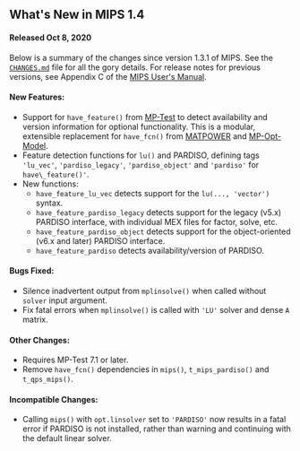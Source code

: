 What's New in MIPS 1.4
----------------------

#### Released Oct 8, 2020

Below is a summary of the changes since version 1.3.1 of MIPS. See the
[`CHANGES.md`][1] file for all the gory details. For release notes for
previous versions, see Appendix C of the [MIPS User's Manual][2].

#### New Features:
  - Support for `have_feature()` from [MP-Test][3] to detect availability
    and version information for optional functionality. This is a modular,
    extensible replacement for `have_fcn()` from [MATPOWER][4] and
    [MP-Opt-Model][5].
  - Feature detection functions for `lu()` and PARDISO, defining tags
    `'lu_vec'`, `'pardiso_legacy'`, `'pardiso_object'` and `'pardiso'`
    for `have\_feature()'`.
  - New functions:
    - `have_feature_lu_vec` detects support for the `lu(..., 'vector')`
      syntax.
    - `have_feature_pardiso_legacy` detects support for the legacy (v5.x)
      PARDISO interface, with individual MEX files for factor, solve, etc.
    - `have_feature_pardiso_object` detects support for the object-oriented
      (v6.x and later) PARDISO interface.
    - `have_feature_pardiso` detects availability/version of PARDISO.

#### Bugs Fixed:
  - Silence inadvertent output from `mplinsolve()` when called without
    `solver` input argument.
  - Fix fatal errors when `mplinsolve()` is called with `'LU'` solver and
    dense `A` matrix.

#### Other Changes:
  - Requires MP-Test 7.1 or later.
  - Remove `have_fcn()` dependencies in `mips()`, `t_mips_pardiso()` and
    `t_qps_mips()`.

#### Incompatible Changes:
  - Calling `mips()` with `opt.linsolver` set to `'PARDISO'` now results in
   a fatal error if PARDISO is not installed, rather than warning and
   continuing with the default linear solver.


[1]: ../../CHANGES.md
[2]: ../MIPS-manual.pdf
[3]: https://github.com/MATPOWER/mptest
[4]: https://github.com/MATPOWER/matpower
[5]: https://github.com/MATPOWER/mp-opt-model

